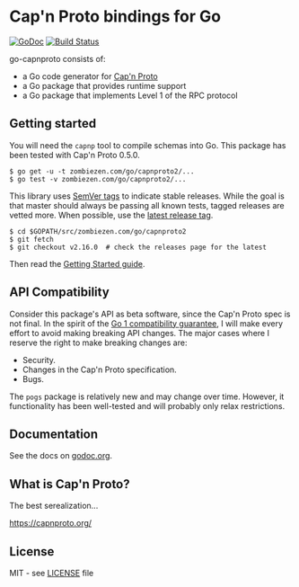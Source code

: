 # Cap'n Proto bindings for Go

[![GoDoc](https://godoc.org/zombiezen.com/go/capnproto2?status.svg)][godoc]
[![Build Status](https://travis-ci.org/capnproto/go-capnproto2.svg?branch=master)][travis]

go-capnproto consists of:
- a Go code generator for [Cap'n Proto](https://capnproto.org/)
- a Go package that provides runtime support
- a Go package that implements Level 1 of the RPC protocol

[godoc]: https://godoc.org/zombiezen.com/go/capnproto2
[travis]: https://travis-ci.org/capnproto/go-capnproto2

## Getting started

You will need the `capnp` tool to compile schemas into Go.
This package has been tested with Cap'n Proto 0.5.0.

```
$ go get -u -t zombiezen.com/go/capnproto2/...
$ go test -v zombiezen.com/go/capnproto2/...
```

This library uses [SemVer tags][] to indicate stable releases.
While the goal is that master should always be passing all known tests, tagged releases are vetted more.
When possible, use the [latest release tag](https://github.com/capnproto/go-capnproto2/releases).

```
$ cd $GOPATH/src/zombiezen.com/go/capnproto2
$ git fetch
$ git checkout v2.16.0  # check the releases page for the latest
```

Then read the [Getting Started guide][].

[SemVer tags]: http://semver.org/
[Getting Started guide]: https://github.com/capnproto/go-capnproto2/wiki/Getting-Started

## API Compatibility

Consider this package's API as beta software, since the Cap'n Proto spec is not final.
In the spirit of the [Go 1 compatibility guarantee][gocompat], I will make every effort to avoid making breaking API changes.
The major cases where I reserve the right to make breaking changes are:

- Security.
- Changes in the Cap'n Proto specification.
- Bugs.

The `pogs` package is relatively new and may change over time.
However, it functionality has been well-tested and will probably only relax restrictions.

[gocompat]: https://golang.org/doc/go1compat

## Documentation

See the docs on [godoc.org][godoc].

## What is Cap'n Proto?

The best serealization...

https://capnproto.org/

## License

MIT - see [LICENSE][] file

[LICENSE]: https://github.com/capnproto/go-capnproto2/blob/master/LICENSE
